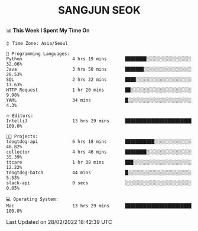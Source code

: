 <h1>
 <p align="center">
   SANGJUN SEOK
 </p>
</h1>

<!--START_SECTION:waka-->
📊 **This Week I Spent My Time On** 

```text
⌚︎ Time Zone: Asia/Seoul

💬 Programming Languages: 
Python                   4 hrs 19 mins       ████████░░░░░░░░░░░░░░░░░   32.06% 
Java                     3 hrs 50 mins       ███████░░░░░░░░░░░░░░░░░░   28.53% 
SQL                      2 hrs 22 mins       ████░░░░░░░░░░░░░░░░░░░░░   17.63% 
HTTP Request             1 hr 20 mins        ██░░░░░░░░░░░░░░░░░░░░░░░   9.98% 
YAML                     34 mins             █░░░░░░░░░░░░░░░░░░░░░░░░   4.3%

🔥 Editors: 
IntelliJ                 13 hrs 29 mins      █████████████████████████   100.0%

🐱‍💻 Projects: 
tdogtdog-api             6 hrs 18 mins       ███████████░░░░░░░░░░░░░░   46.82% 
collector                4 hrs 46 mins       ████████░░░░░░░░░░░░░░░░░   35.39% 
ttcare                   1 hr 38 mins        ███░░░░░░░░░░░░░░░░░░░░░░   12.22% 
tdogtdog-batch           44 mins             █░░░░░░░░░░░░░░░░░░░░░░░░   5.53% 
slack-api                0 secs              ░░░░░░░░░░░░░░░░░░░░░░░░░   0.05%

💻 Operating System: 
Mac                      13 hrs 29 mins      █████████████████████████   100.0%

```


 Last Updated on 28/02/2022 18:42:39 UTC
<!--END_SECTION:waka-->
